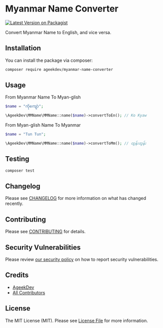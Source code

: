 # Myanmar Name Converter

[![Latest Version on Packagist](https://img.shields.io/packagist/v/ageekdev/myanmar-name-converter.svg?style=flat-square)](https://packagist.org/packages/ageekdev/myanmar-name-converter)

Convert Myanmar Name to English, and vice versa.

## Installation

You can install the package via composer:

```bash
composer require ageekdev/myanmar-name-converter
```

## Usage

From Myanmar Name To Myan-glish

```php
$name = "ကိုကျော်";

\AgeekDev\MMName\MMName::name($name)->convertToEn(); // Ko Kyaw
```

From Myan-glish Name To Myanmar

```php
$name = "Tun Tun";

\AgeekDev\MMName\MMName::name($name)->convertToMm(); // ထွန်းထွန်း
```

## Testing

```bash
composer test
```

## Changelog

Please see [CHANGELOG](CHANGELOG.md) for more information on what has changed recently.

## Contributing

Please see [CONTRIBUTING](CONTRIBUTING.md) for details.

## Security Vulnerabilities

Please review [our security policy](../../security/policy) on how to report security vulnerabilities.

## Credits

- [AgeekDev](https://github.com/AgeekDev)
- [All Contributors](../../contributors)

## License

The MIT License (MIT). Please see [License File](LICENSE.md) for more information.
